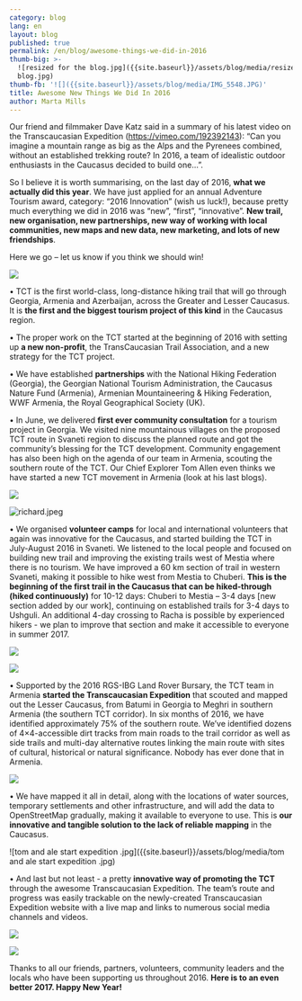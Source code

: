 ```yaml
---
category: blog
lang: en
layout: blog
published: true
permalink: /en/blog/awesome-things-we-did-in-2016
thumb-big: >-
  ![resized for the blog.jpg]({{site.baseurl}}/assets/blog/media/resized for the
  blog.jpg)
thumb-fb: '![]({{site.baseurl}}/assets/blog/media/IMG_5548.JPG)'
title: Awesome New Things We Did In 2016
author: Marta Mills
---
```

Our friend and filmmaker Dave Katz said in a summary of his latest video on the Transcaucasian Expedition (https://vimeo.com/192392143): “Can you imagine a mountain range as big as the Alps and the Pyrenees combined, without an established trekking route? In 2016, a team of idealistic outdoor enthusiasts in the Caucasus decided to build one...”.  

So I believe it is worth summarising, on the last day of 2016, **what we actually did this year**. We have just applied for an annual Adventure Tourism award, category: “2016 Innovation” (wish us luck!), because pretty much everything we did in 2016 was “new”, “first”, “innovative”. **New trail, new organisation, new partnerships, new way of working with local communities, new maps and new data, new marketing, and lots of new friendships**. 

Here we go – let us know if you think we should win!

![]({{site.baseurl}}/assets/blog/media/IMG_5548.JPG)

•	TCT is the first world-class, long-distance hiking trail that will go through Georgia, Armenia and Azerbaijan, across the Greater and Lesser Caucasus. It is **the first and the biggest tourism project of this kind** in the Caucasus region. 

•	The proper work on the TCT started at the beginning of 2016 with setting up **a new non-profit**, the TransCaucasian Trail Association, and a new strategy for the TCT project.

•	We have established **partnerships** with the National Hiking Federation (Georgia), the Georgian National Tourism Administration, the Caucasus Nature Fund (Armenia), Armenian Mountaineering & Hiking Federation, WWF Armenia, the Royal Geographical Society (UK).

•	In June, we delivered **first ever community consultation** for a tourism project in Georgia. We visited nine mountainous villages on the proposed TCT route in Svaneti region to discuss the planned route and got the community’s blessing for the TCT development. Community engagement has also been high on the agenda of our team in Armenia, scouting the southern route of the TCT. Our Chief Explorer Tom Allen even thinks we have started a new TCT movement in Armenia (look at his last blogs). 

![]({{site.baseurl}}/assets/blog/media/transcaucasian-expedition-tct-svaneti-31.jpg)

![richard.jpeg]({{site.baseurl}}/assets/blog/media/richard.jpeg)


•	We organised **volunteer camps** for local and international volunteers that again was innovative for the Caucasus, and started building the TCT in July-August 2016 in Svaneti. We listened to the local people and focused on building new trail and improving the existing trails west of Mestia where there is no tourism. We have improved a 60 km section of trail in western Svaneti, making it possible to hike west from Mestia to Chuberi. **This is the beginning of the first trail in the Caucasus that can be hiked-through (hiked continuously)** for 10-12 days: Chuberi to Mestia – 3-4 days [new section added by our work], continuing on established trails for 3-4 days to Ushguli. An additional 4-day crossing to Racha is possible by experienced hikers - we plan to improve that section and make it accessible to everyone in summer 2017. 

![]({{site.baseurl}}/assets/blog/media/IMG_5516.JPG)

![]({{site.baseurl}}/assets/blog/media/IMG_5592.JPG)


•	Supported by the 2016 RGS-IBG Land Rover Bursary, the TCT team in Armenia **started the Transcaucasian Expedition** that scouted and mapped out the Lesser Caucasus, from Batumi in Georgia to Meghri in southern Armenia (the southern TCT corridor). In six months of 2016, we have identified approximately 75% of the southern route. We’ve identified dozens of 4×4-accessible dirt tracks from main roads to the trail corridor as well as side trails and multi-day alternative routes linking the main route with sites of cultural, historical or natural significance. Nobody has ever done that in Armenia. 

![]({{site.baseurl}}/assets/blog/media/transcaucasian-expedition-tct-svaneti-6.jpg)

•	We have mapped it all in detail, along with the locations of water sources, temporary settlements and other infrastructure, and will add the data to OpenStreetMap gradually, making it available to everyone to use. This is **our innovative and tangible solution to the lack of reliable mapping** in the Caucasus. 

![tom and ale start expedition .jpg]({{site.baseurl}}/assets/blog/media/tom and ale start expedition .jpg)

•	And last but not least -  a pretty **innovative way of promoting the TCT** through the awesome Transcaucasian Expedition. The team’s route and progress was easily trackable on the newly-created Transcaucasian Expedition website with a live map and links to numerous social media channels and videos. 

![]({{site.baseurl}}/assets/blog/media/IMG_5531.JPG)

![]({{site.baseurl}}/assets/blog/media/IMG_5538.JPG)

Thanks to all our friends, partners, volunteers, community leaders and the locals who have been supporting us throughout 2016. **Here is to an even better 2017. Happy New Year!**
